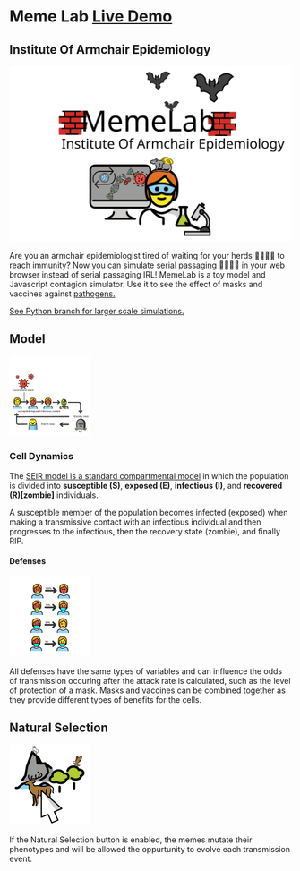 # Meme Lab [Live Demo](https://thememeticist.github.io/Cellular-Defense-Automata/)
## Institute Of Armchair Epidemiology

![](/assets/MemeLabIOAE.svg)

Are you an armchair epidemiologist tired of waiting for your herds 🐑🐑🐑🐑 to reach immunity? Now you can simulate [serial passaging](https://en.wikipedia.org/wiki/Serial_passage) 🧫🧫🧫🧫 in your web browser instead of serial passaging IRL! MemeLab is a toy model and Javascript contagion simulator. Use it to see the effect of masks and vaccines against [pathogens.](https://en.wikipedia.org/wiki/Memetics)

[See Python branch for larger scale simulations.](https://github.com/TheMemeticist/Cellular-Defense-Automata)

## Model

![](/assets/seirbasic.svg)

### Cell Dynamics

The  [SEIR model is a standard compartmental model](https://en.wikipedia.org/wiki/Compartmental_models_in_epidemiology#The_SEIR_model) in which the population is divided into **susceptible (S)**, **exposed (E)**, **infectious (I)**, and **recovered (R)[zombie]** individuals. 

A susceptible member of the population becomes infected (exposed) when making a transmissive contact with an infectious individual and then progresses to the infectious, then the recovery state (zombie), and finally RIP.

#### Defenses

![](/assets/HowMasksWork.svg)

All defenses have the same types of variables and can influence the odds of transmission occuring after the attack rate is calculated, such as the level of protection of a mask. Masks and vaccines can be combined together as they provide different types of benefits for the cells.

## Natural Selection
![](/assets/naturalSelect.svg)

If the Natural Selection button is enabled, the memes mutate their phenotypes and will be allowed the oppurtunity to evolve each transmission event.

